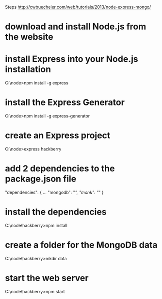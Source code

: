 Steps
http://cwbuecheler.com/web/tutorials/2013/node-express-mongo/

# download and install Node.js from the website
# install Express into your Node.js installation
  C:\node>npm install -g express
# install the Express Generator
  C:\node>npm install -g express-generator
# create an Express project
  C:\node>express hackberry
# add 2 dependencies to the package.json file
  "dependencies": {
  ...
  "mongodb": "*",
  "monk": "*"
  }
# install the dependencies
  C:\node\hackberry>npm install
# create a folder for the MongoDB data
  C:\node\hackberry>mkdir data 
# start the web server
  C:\node\hackberry>npm start
   
